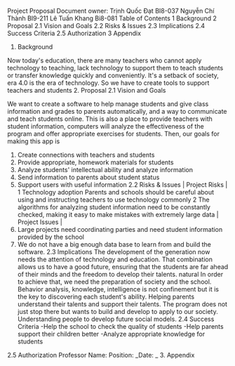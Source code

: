 Project Proposal
Document owner:
Trịnh Quốc Đạt BI8-037
Nguyễn Chí Thành BI9-211
Lê Tuấn Khang Bi8-081
Table of Contents
1 Background
2 Proposal
2.1 Vision and Goals
2.2 Risks & Issues
2.3 Implications
2.4 Success Criteria
2.5 Authorization
3 Appendix
1. Background

Now today's education, there are many teachers who cannot apply technology to teaching, lack technology to support them to teach students or transfer knowledge quickly and conveniently. 
It's a setback of society, era 4.0 is the era of technology. So we have to create tools to support teachers and students
2. Proposal
2.1 Vision and Goals

We want to create a software to help manage students and give class information and grades to parents automatically, and a way to communicate and teach students online. This is also a place to provide teachers with student information, computers will analyze the effectiveness of the program and offer appropriate exercises for students. Then, our goals for making this app is
1.	Create connections with teachers and students
2.	Provide appropriate, homework materials for students
3.	Analyze students' intellectual ability and analyze information
4.	Send information to parents about student status
5.	Support users with useful information
2.2 Risks & Issues
| Project Risks |
1   Technology adoption
Parents and schools should be careful about using and instructing teachers to use technology commonly
2 The algorithms for analyzing student information need to be constantly checked, making it easy to make mistakes with extremely large data
| Project Issues |
1.	Large projects need coordinating parties and need student information provided by the school
2.	We do not have a big enough data base to learn from and build the software.
2.3 Implications
The development of the generation now needs the attention of technology and education. That combination allows us to have a good future, ensuring that the students are far ahead of their minds and the freedom to develop their talents. natural
In order to achieve that, we need the preparation of society and the school. Behavior analysis, knowledge, intelligence is not confinement but it is the key to discovering each student's ability. Helping parents understand their talents and support their talents.
The program does not just stop there but wants to build and develop to apply to our society. Understanding people to develop future social models.
2.4 Success Criteria
-Help the school to check the quality of students
-Help parents support their children better
-Analyze appropriate knowledge for students

2.5 Authorization
Professor Name: Position: _Date: _
3. Appendix

